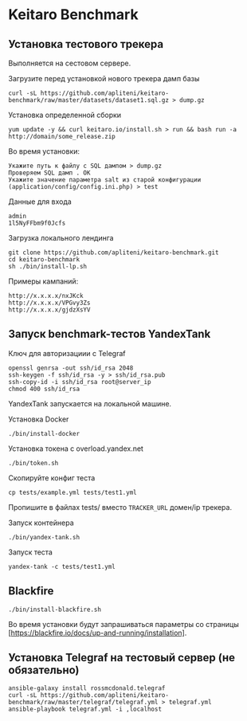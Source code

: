 # Keitaro Benchmark

## Установка тестового трекера

Выполняется на сестовом сервере.

Загрузите перед установкой нового трекера дамп базы

    curl -sL https://github.com/apliteni/keitaro-benchmark/raw/master/datasets/dataset1.sql.gz > dump.gz


Установка определенной сборки

    yum update -y && curl keitaro.io/install.sh > run && bash run -a http://domain/some_release.zip

Во время установки:

    Укажите путь к файлу c SQL дампом > dump.gz
    Проверяем SQL дамп . OK
    Укажите значение параметра salt из старой конфигурации (application/config/config.ini.php) > test

Данные для входа

    admin
    1l5NyFFbm9f0Jcfs

Загрузка локального лендинга

    git clone https://github.com/apliteni/keitaro-benchmark.git
    cd keitaro-benchmark
    sh ./bin/install-lp.sh

Примеры кампаний:

    http://x.x.x.x/nxJKck
    http://x.x.x.x/VPGvy3Zs
    http://x.x.x.x/gjdzXsYV


## Запуск benchmark-тестов YandexTank

Ключ для авторизациии с Telegraf 

    openssl genrsa -out ssh/id_rsa 2048
    ssh-keygen -f ssh/id_rsa -y > ssh/id_rsa.pub
    ssh-copy-id -i ssh/id_rsa root@server_ip
    chmod 400 ssh/id_rsa


YandexTank запускается на локальной машине.

Установка Docker

    ./bin/install-docker

Установка токена с overload.yandex.net

    ./bin/token.sh

Скопируйте конфиг теста

    cp tests/example.yml tests/test1.yml

Пропишите в файлах tests/ вместо `TRACKER_URL` домен/ip трекера.

Запуск контейнера

    ./bin/yandex-tank.sh

Запуск теста

    yandex-tank -c tests/test1.yml

## Blackfire

    ./bin/install-blackfire.sh

Во время установки будут запрашиваться параметры со страницы [https://blackfire.io/docs/up-and-running/installation].

## Установка Telegraf на тестовый сервер (не обязательно)

    ansible-galaxy install rossmcdonald.telegraf
    curl -sL https://github.com/apliteni/keitaro-benchmark/raw/master/telegraf/telegraf.yml > telegraf.yml
    ansible-playbook telegraf.yml -i ,localhost
